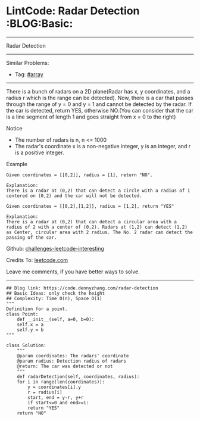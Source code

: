 
# LintCode: Radar Detection     :BLOG:Basic:

---

Radar Detection  

---

Similar Problems:  

-   Tag: [#array](https://code.dennyzhang.com/tag/array)

---

There is a bunch of radars on a 2D plane(Radar has x, y coordinates, and a radius r which is the range can be detected). Now, there is a car that passes through the range of y = 0 and y = 1 and cannot be detected by the radar. If the car is detected, return YES, otherwise NO.(You can consider that the car is a line segment of length 1 and goes straight from x = 0 to the right)  

Notice  

-   The number of radars is n, n <= 1000
-   The radar's coordinate x is a non-negative integer, y is an integer, and r is a positive integer.

Example  

    Given coordinates = [[0,2]], radius = [1], return "NO".
    
    Explanation:
    There is a radar at (0,2) that can detect a circle with a radius of 1 centered on (0,2) and the car will not be detected.

    Given coordinates = [[0,2],[1,2]], radius = [1,2], return "YES"
    
    Explanation:
    There is a radar at (0,2) that can detect a circular area with a radius of 2 with a center of (0,2). Radars at (1,2) can detect (1,2) as Center, circular area with 2 radius. The No. 2 radar can detect the passing of the car.

Github: [challenges-leetcode-interesting](https://github.com/DennyZhang/challenges-leetcode-interesting/tree/master/problems/radar-detection)  

Credits To: [leetcode.com](http://www.lintcode.com/en/problem/radar-detection/)  

Leave me comments, if you have better ways to solve.  

---

    ## Blog link: https://code.dennyzhang.com/radar-detection
    ## Basic Ideas: only check the height
    ## Complexity: Time O(n), Space O(1)
    """
    Definition for a point.
    class Point:
        def __init__(self, a=0, b=0):
    	self.x = a
    	self.y = b
    """
    
    class Solution:
        """
        @param coordinates: The radars' coordinate
        @param radius: Detection radius of radars
        @return: The car was detected or not
        """
        def radarDetection(self, coordinates, radius):
    	for i in range(len(coordinates)):
    	    y = coordinates[i].y
    	    r = radius[i]
    	    start, end = y-r, y+r
    	    if start<=0 and end>=1:
    		return "YES"
    	return "NO"

